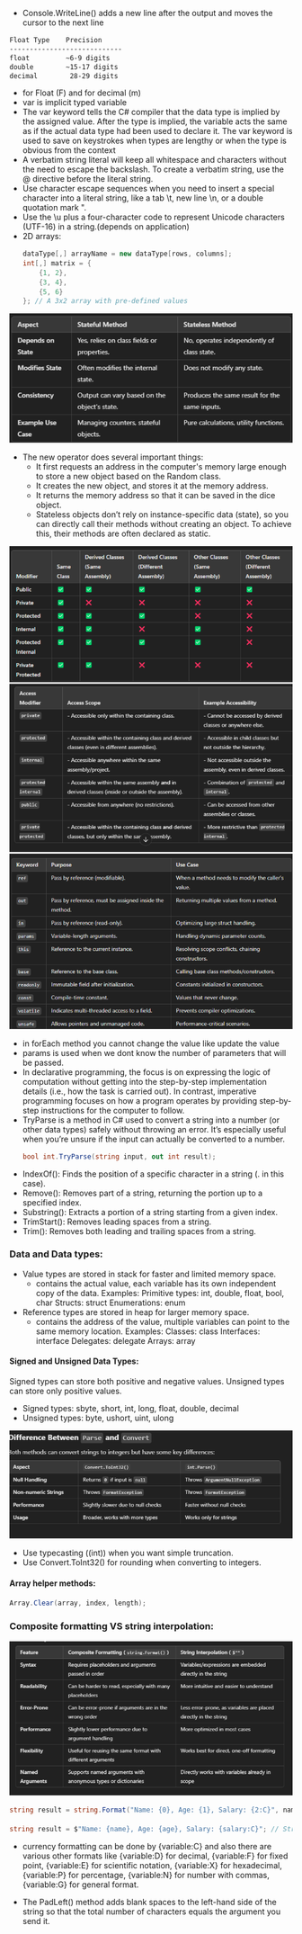- Console.WriteLine() adds a new line after the output and moves the cursor to the next line 
```
Float Type    Precision
----------------------------
float         ~6-9 digits
double        ~15-17 digits
decimal        28-29 digits
```
- for Float (F) and for decimal (m)
- var is implicit typed variable
- The var keyword tells the C# compiler that the data type is implied by the assigned value. After the type is implied, the variable acts the same as if the actual data type had been used to declare it. The var keyword is used to save on keystrokes when types are lengthy or when the type is obvious from the context
- A verbatim string literal will keep all whitespace and characters without the need to escape the backslash. To create a verbatim string, use the @ directive before the literal string.
- Use character escape sequences when you need to insert a special character into a literal string, like a tab \t, new line \n, or a double quotation mark \".
- Use the \u plus a four-character code to represent Unicode characters (UTF-16) in a string.(depends on application)
- 2D arrays:
    ```csharp
    dataType[,] arrayName = new dataType[rows, columns];
    int[,] matrix = {
        {1, 2}, 
        {3, 4}, 
        {5, 6}
    }; // A 3x2 array with pre-defined values
    ```
 ![state vs stateless](image.png)
 - The new operator does several important things:
    - It first requests an address in the computer's memory large enough to store a new object based on the Random class.
    - It creates the new object, and stores it at the memory address.
    - It returns the memory address so that it can be saved in the dice object.
    - Stateless objects don’t rely on instance-specific data (state), so you can directly call their methods without creating an object. To achieve this, their methods are often declared as static.

![access modifier](image-1.png)  
![access modifier](image-2.png)
![C# keywords](image-3.png)
- in forEach method you cannot change the value like update the value 
- params is used when we dont know the number of parameters that will be passed.
- In declarative programming, the focus is on expressing the logic of computation without getting into the step-by-step implementation details (i.e., how the task is carried out). In contrast, imperative programming focuses on how a program operates by providing step-by-step instructions for the computer to follow.
- TryParse is a method in C# used to convert a string into a number (or other data types) safely without throwing an error. It’s especially useful when you’re unsure if the input can actually be converted to a number.
    ```csharp
    bool int.TryParse(string input, out int result);
    ```
- IndexOf(): Finds the position of a specific character in a string (. in this case).
- Remove(): Removes part of a string, returning the portion up to a specified index.
- Substring(): Extracts a portion of a string starting from a given index.
- TrimStart(): Removes leading spaces from a string.
- Trim(): Removes both leading and trailing spaces from a string.

### Data and Data types:

- Value types are stored in stack for faster and limited memory space.
    - contains the actual value, each variable has its own independent copy of the data.
Examples:
Primitive types: int, double, float, bool, char
Structs: struct
Enumerations: enum
- Reference types are stored in heap for larger memory space.
    - contains the address of the value, multiple variables can point to the same memory location.
Examples:
Classes: class
Interfaces: interface
Delegates: delegate
Arrays: array

#### Signed and Unsigned Data Types:
Signed types can store both positive and negative values.
Unsigned types can store only positive values.
- Signed types: sbyte, short, int, long, float, double, decimal 
- Unsigned types: byte, ushort, uint, ulong

![Convert Vs Parse](image-4.png)
- Use typecasting ((int)) when you want simple truncation.
- Use Convert.ToInt32() for rounding when converting to integers.

#### Array helper methods:
```csharp
Array.Clear(array, index, length);
```

### Composite formatting VS string interpolation:
![CF VS SI](image-5.png)

```csharp
string result = string.Format("Name: {0}, Age: {1}, Salary: {2:C}", name, age, salary); // Composite formatting

string result = $"Name: {name}, Age: {age}, Salary: {salary:C}"; // String interpolation
```

- currency formatting can be done by {variable:C} and also there are various other formats like {variable:D} for decimal, {variable:F} for fixed point, {variable:E} for scientific notation, {variable:X} for hexadecimal, {variable:P} for percentage, {variable:N} for number with commas, {variable:G} for general format.

- The PadLeft() method adds blank spaces to the left-hand side of the string so that the total number of characters equals the argument you send it.

